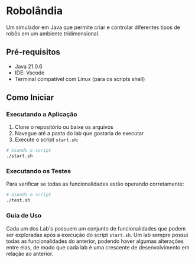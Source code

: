 # Robolândia 

Um simulador em Java que permite criar e controlar diferentes tipos de robôs em um ambiente tridimensional.

## Pré-requisitos

- Java 21.0.6
- IDE: Vscode
- Terminal compatível com Linux (para os scripts shell)

## Como Iniciar

### Executando a Aplicação

1. Clone o repositório ou baixe os arquivos
2. Navegue até a pasta do lab que gostaria de executar
3. Execute o script `start.sh`:

```bash
# Usando o script
./start.sh
```

### Executando os Testes

Para verificar se todas as funcionalidades estão operando corretamente:

```bash
# Usando o script
./test.sh
```

### Guia de Uso

 Cada um dos Lab's possuem um conjunto de funcionalidades que podem ser exploradas após a execução do script `start.sh`. Um lab sempre possui todas as funcionalidades do anterior, podendo haver algumas alterações entre elas, de modo que cada lab é uma crescente de desenvolvimento em relação ao anterior.